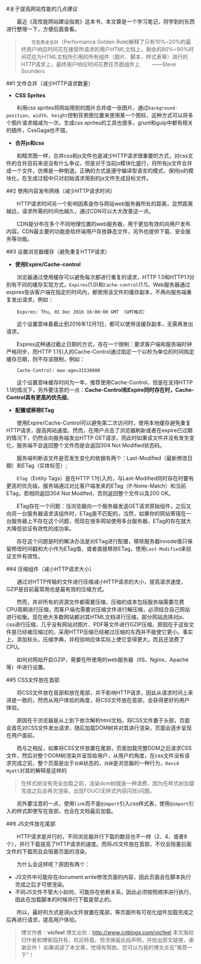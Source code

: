 #关于提高网站性能的几点建议

&emsp;&emsp;最近《高性能网站建设指南》这本书，本文算是一个学习笔记，将学到的东西进行整理一下，方便后面查看。

>&emsp;&emsp;`性能黄金法则`（Performance Golden Rule)解释了只有10%~20%的最终用户响应时间花在接受所请求的用户HTML文档上，剩余的80%~90%时间花在为HTML文档所引用的所有组件（图片、脚本、样式表等）进行的HTTP请求上，最终用户响应时间花费在页面组件上
&emsp;&emsp;——Steve Sounders

##1 文件合并（减少HTTP请求数量）

* **CSS Sprites**
  
&emsp;&emsp;利用css sprites将网站用到的图片合并成一张图片，通过`background-position`、`width`、`height`控制背景图位置来使用某一个图标，这种方式可以将多个图片请求缩减为一次，生成css sprites的工具也很多，grunt和gulp中都有相关的插件，CssGaga也不错。
 
* **合并js和css**
 
&emsp;&emsp;和精灵图一样，合并css和js文件也是减少HTTP请求很重要的方式，对css文件的合并目前来说没有什么争议，但是对于当前js模块化盛行，将所有js文件合并成一个文件，仿佛是一种倒退。正确的方式是遵守编译型语言的模式，保持js的模块化，在生成过程中只对初始请求用到的js文件生成目标文件。

##2 使用内容发布网络（减少HTTP请求时间）

&emsp;&emsp;HTTP请求时间另一个影响因素是你与网站web服务器所处的距离，显然距离越远，请求所需的时间也越久，通过CDN可以大大改善这一点。

&emsp;&emsp;CDN是分布在多个不同地理位置的web服务器，用于更加有效的向用户发布内容。CDN最主要的功能是给终端用户存放静态文件，另外也提供下载、安全服务等功能。

##3 设置浏览器缓存（避免重复HTTP请求）

* **使用Expire/Cache-control**

&emsp;&emsp;浏览器通过使用缓存可以避免每次都进行重复的请求，HTTP 1.0和HTTP1.1分别有不同的缓存实现方式，`Expires`(1.0)和`Cache-control`(1.1)。Web服务器通过expires告诉客户端在指定的时间内，都使用该文件的缓存副本，不再向服务端重复发出请求，例如：
```
    Expires: Thu, 01 Dec 2016 16:00:00 GMT （GMT格式）
```
&emsp;&emsp;这个设置意味着截止到2016年12月1日，都可以使用该缓存副本，无需再发出请求。

&emsp;&emsp;Expires这种通过截止日期的方式，存在一个限制：要求客户端和服务端时钟严格同步，而HTTP 1.1引入的Cache-Control通过指定一个以秒为单位的时间指定缓存日期，则不存该限制，例如：
```
    Cache-Control: max-age=31536000
```
&emsp;&emsp;这个设置意味缓存时间为一年，推荐使用Cache-Control，但是在支持HTTP 1.1的情况下，另外要注意的一点：**Cache-Control和Expire同时存在时，Cache-Control具有更高的优先级**。

* **配置或移除ETag**

&emsp;&emsp;使用Expire/Cache-Control可以避免第二次访问时，使用本地缓存避免重复HTTP请求，提高网站速度。然而，在用户点击了浏览器刷新或者在expire已过期的情况下，仍然会向服务端发出HTTP GET请求，而此时如果该文件并没有发生变化，服务端不会返回整个文件而是会返回304 Not Modified状态码。

&emsp;&emsp;服务端判断该文件是否发生变化的依据有两个：Last-Modified（最新修改日期）和ETag（实体标签）;

&emsp;&emsp;`ETag`（Entity Tags）是在HTTP 1.1引入的，与Last-Modified同时存在时要有更高的优先级。服务端通过对比客户端发来的ETag（If-None-Match）和当前ETag，若相同返回304 Not Modifed，否则返回整个文件以及200 OK。

&emsp;&emsp;ETag存在一个问题：当浏览器向一个服务器发送GET请求原始组件，之后又向另一台服务器请求该组件时，ETag是不匹配的，当然，如果你的网站寄宿在一台服务器上不存在这个问题，而现在很多网站使用多台服务器，ETag的存在就大大降低验证有效性的成功率。

&emsp;&emsp;存在这个问题是时的解决办法是对ETag进行配置，移除服务器innode值只保留修改时间戳和大小作为ETag值，或者直接移除ETag，使用`Last-Modified`来验证文件有效性。
  

##4 压缩组件（减小HTTP请求大小）

&emsp;&emsp;通过对HTTP传输的文件进行压缩减小HTTP请求的大小，提高请求速度，GZIP是目前最常用也是最有效的压缩方式。

&emsp;&emsp;然而，并非所有的资源文件都需要压缩，压缩的成本包括服务端需要花费CPU周期进行压缩，而客户端也需要对压缩文件进行解压缩，必须结合自己网站进行权衡。现在绝大多数网站都对其HTML文档进行压缩，部分网站选择对js、css进行压缩，几乎没有网站对图片、PDF等文件进行GZIP压缩，原因在于这些文件是已经被压缩过的，采用HTTP压缩已经被过压缩的东西并不能使它更小。事实上，添加标头，压缩字典，并校验响应体实际上使它变得更大，而且还浪费了CPU。

&emsp;&emsp;如何对网站开启GZIP，需要在所使用的web服务器（IIS、Nginx、Apache等）中进行设置。

##5 CSS文件放在首部

&emsp;&emsp;将CSS文件放在首部和放在尾部，并不影响HTTP请求，因此从请求时间上来讲是一致的，然而从用户体验的角度，将CSS文件放在首部，会获得更好的用户体验。

&emsp;&emsp;原因在于浏览器是从上到下依次解析html文档，将CSS文件置于头部，页面会首先对CSS文件发出请求，随后加载DOM树并对其进行渲染，页面会逐步呈现在用户面前。

&emsp;&emsp;而与之相反，如果将CSS文件放置在尾部，页面加载完整DOM之后请求CSS文件，然后对整个DOM树渲染并呈现给用户，从用户的角度，在css文件没有请求完成之前，整个页面是出于`白屏`状态的，`白屏`是浏览器的一种行为，`David Hyatt`对其的解释是这样的

>在样式树没有完全加载之前，渲染dom树就是一种浪费，因为在样式树加载完成之后会再次渲染，出现FOUC(无样式内容闪烁)问题。


&emsp;&emsp;另外要注意的一点，使用`link`而不是`@import`引入css样式表，使用`@import`引入的样式即使写在首部，也会在文档最后加载。


##6 JS文件放在尾部

&emsp;&emsp;HTTP请求是并行的，不同浏览器并行下载的数目也不一样（2、4、或者8个），并行下载提高了HTTP请求的速度。而将JS文件放在首部，不仅会阻塞后面文件的下载而且会阻塞页面的渲染。

&emsp;&emsp;为什么会这样呢？原因有两个：
 
* JS文件中可能存在document.write修改页面的内容，因此页面会在脚本执行完成之后才可使渲染。
* 不同JS文件不管大小如何，可能存在依赖关系，因此必须按照顺序进行执行，因此在加载脚本的时候并行下载是禁止的。

&emsp;&emsp;所以，最好的方式是讲js文件放置在尾部，等页面所有可视化组件加载完成之后再进行请求，提高用户体验。

>博文作者：**vicfeel**
 博文出处：http://www.cnblogs.com/vicfeel
 本文版权归作者和博客园共有，欢迎转载，但须保留此段声明，并给出原文链接，谢谢合作！
 如果阅读了本文章，觉得有帮助，您可以为我的博文点击“推荐一下”！
